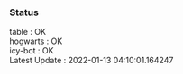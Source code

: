 ### Status


table : OK  
hogwarts : OK  
icy-bot : OK  
Latest Update : 2022-01-13 04:10:01.164247
